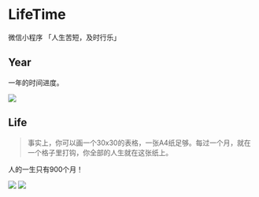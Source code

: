 # LifeTime
微信小程序 「人生苦短，及时行乐」
## Year
一年的时间进度。

![](https://ws2.sinaimg.cn/large/006tNc79ly1fhdo346jfmj30b00ibwff.jpg)
## Life
> 事实上，你可以画一个30x30的表格，一张A4纸足够。每过一个月，就在一个格子里打钩，你全部的人生就在这张纸上。

人的一生只有900个月！

![](https://ws1.sinaimg.cn/large/006tNc79ly1fhdo8kskjwj30ay0idwfc.jpg)
![](https://ws4.sinaimg.cn/large/006tNc79ly1fhdo9d2wptj30ax0ibq3m.jpg)
